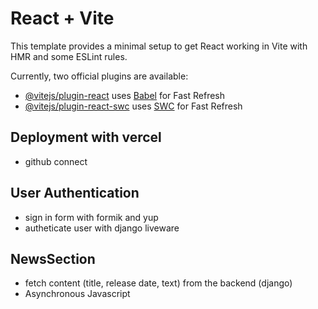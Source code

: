 # React + Vite

This template provides a minimal setup to get React working in Vite with HMR and some ESLint rules.

Currently, two official plugins are available:

- [@vitejs/plugin-react](https://github.com/vitejs/vite-plugin-react/blob/main/packages/plugin-react/README.md) uses [Babel](https://babeljs.io/) for Fast Refresh
- [@vitejs/plugin-react-swc](https://github.com/vitejs/vite-plugin-react-swc) uses [SWC](https://swc.rs/) for Fast Refresh

## Deployment with vercel
  - github connect

## User Authentication
  - sign in form with formik and yup
  - autheticate user with django liveware

## NewsSection
  - fetch content (title, release date, text) from the backend (django)
  - Asynchronous Javascript



